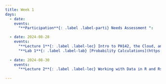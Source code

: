 ```yaml
---
title: Week 1
days:
  - date: 
    events:
      "**Participation**{: .label .label-parti} Needs Assessment ":

  - date: 2024-08-28
    events:
      "**Lecture 1**{: .label .label-lec} Intro to PH142, the Cloud, and PPDAC ":
      "**Lab 1**{: .label .label-lab} [Probability Calculations](https://publichealth.datahub.berkeley.edu/hub/user-redirect/git-pull?repo=https%3A%2F%2Fgithub.com%2Fph142-ucb%2Fph142-fa24&urlpath=rstudio%2F&branch=main) (Due August 30)":
      
  - date: 2024-08-30
    events:
      "**Lecture 2**{: .label .label-lec} Working with Data in R and Rstudio ":
      
---
```

